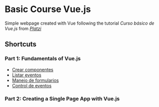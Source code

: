 # Basic Course Vue.js
Simple webpage created with Vue
following the tutorial _Curso básico de Vue.js_ from _[Platzi](https://platzi.com/clases/vuejs/)_


## Shortcuts

### Part 1: Fundamentals of Vue.js

* [Crear componentes](https://github.com/Michelee/CursoVue/commit/63ec69e80b00776ce3b0102d3a9a398bb8212663)
* [Listar eventos](https://github.com/Michelee/CursoVue/commit/6d81a185251fae7d6de205bae9ae639a740ef036)
* [Manejo de formularios](https://github.com/Michelee/CursoVue/commit/cdbe9f21d12cfa8099a45a06e42764cc8bcd7253)
* [Control de eventos](https://github.com/Michelee/CursoVue/commit/f3ac783bf5a3920f19f8230246c32e6c7ef976ad)

### Part 2: Creating a Single Page App with Vue.js